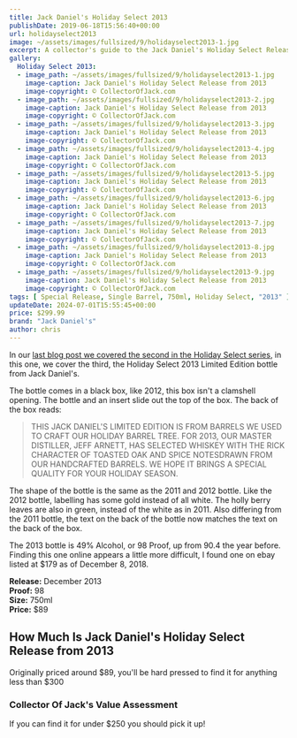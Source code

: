 ```yaml
---
title: Jack Daniel's Holiday Select 2013
publishDate: 2019-06-18T15:56:40+00:00
url: holidayselect2013
image: ~/assets/images/fullsized/9/holidayselect2013-1.jpg
excerpt: A collector's guide to the Jack Daniel's Holiday Select Release from 2013
gallery:
  Holiday Select 2013:
  - image_path: ~/assets/images/fullsized/9/holidayselect2013-1.jpg
    image-caption: Jack Daniel's Holiday Select Release from 2013
    image-copyright: © CollectorOfJack.com
  - image_path: ~/assets/images/fullsized/9/holidayselect2013-2.jpg
    image-caption: Jack Daniel's Holiday Select Release from 2013
    image-copyright: © CollectorOfJack.com
  - image_path: ~/assets/images/fullsized/9/holidayselect2013-3.jpg
    image-caption: Jack Daniel's Holiday Select Release from 2013
    image-copyright: © CollectorOfJack.com
  - image_path: ~/assets/images/fullsized/9/holidayselect2013-4.jpg
    image-caption: Jack Daniel's Holiday Select Release from 2013
    image-copyright: © CollectorOfJack.com
  - image_path: ~/assets/images/fullsized/9/holidayselect2013-5.jpg
    image-caption: Jack Daniel's Holiday Select Release from 2013
    image-copyright: © CollectorOfJack.com
  - image_path: ~/assets/images/fullsized/9/holidayselect2013-6.jpg
    image-caption: Jack Daniel's Holiday Select Release from 2013
    image-copyright: © CollectorOfJack.com
  - image_path: ~/assets/images/fullsized/9/holidayselect2013-7.jpg
    image-caption: Jack Daniel's Holiday Select Release from 2013
    image-copyright: © CollectorOfJack.com
  - image_path: ~/assets/images/fullsized/9/holidayselect2013-8.jpg
    image-caption: Jack Daniel's Holiday Select Release from 2013
    image-copyright: © CollectorOfJack.com
  - image_path: ~/assets/images/fullsized/9/holidayselect2013-9.jpg
    image-caption: Jack Daniel's Holiday Select Release from 2013
    image-copyright: © CollectorOfJack.com
tags: [ Special Release, Single Barrel, 750ml, Holiday Select, "2013" ]
updateDate: 2024-07-01T15:55:45+00:00
price: $299.99
brand: "Jack Daniel's"
author: chris
---
```

In our [last blog post we covered the second in the Holiday Select series](/HolidaySelect2012), in this one, we cover the third, the Holiday Select 2013 Limited Edition bottle from Jack Daniel's. 


The bottle comes in a black box, like 2012, this box isn't a clamshell opening. The bottle and an insert slide out the top of the box. The back of the box reads:

> THIS JACK DANIEL'S LIMITED EDITION IS FROM BARRELS WE USED TO CRAFT OUR HOLIDAY BARREL TREE. FOR 2013, OUR MASTER DISTILLER, JEFF ARNETT, HAS SELECTED WHISKEY WITH THE RICK CHARACTER OF TOASTED OAK AND SPICE NOTESDRAWN FROM OUR HANDCRAFTED BARRELS. WE HOPE IT BRINGS A SPECIAL QUALITY FOR YOUR HOLIDAY SEASON.

The shape of the bottle is the same as the 2011 and 2012 bottle. Like the 2012 bottle, labelling has some gold instead of all white. The holly berry leaves are also in green, instead of the white as in 2011. Also differing from the 2011 bottle, the text on the back of the bottle now matches the text on the back of the box. 

The 2013 bottle is 49% Alcohol, or 98 Proof, up from 90.4 the year before. Finding this one online appears a little more difficult, I found one on ebay listed at $179 as of December 8, 2018. 

**Release:** December 2013  
**Proof:** 98  
**Size:** 750ml  
**Price:** $89  

## How Much Is Jack Daniel's Holiday Select Release from 2013
Originally priced around $89, you'll be hard pressed to find it for anything less than $300
 
### Collector Of Jack's Value Assessment
If you can find it for under $250 you should pick it up!


